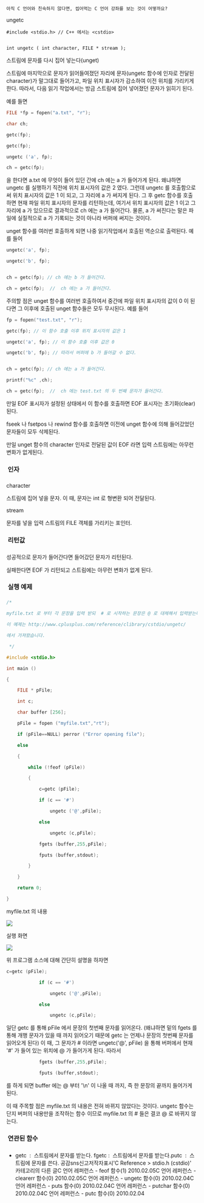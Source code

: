 

```warning
아직 C 언어와 친숙하지 않다면, 씹어먹는 C 언어 강좌를 보는 것이 어떻까요?

```


ungetc
```info
#include <stdio.h> // C++ 에서는 <cstdio>


int ungetc ( int character, FILE * stream );
```



스트림에 문자를 다시 집어 넣는다(unget)

스트림에 마지막으로 문자가 읽어들여졌던 자리에 문자(ungetc 함수에 인자로 전달된 character)가 말그대로 들어가고, 파일 위치 표시자가 감소하여 이전 위치를 가리키게 한다. 따라서, 다음 읽기 작업에서는 방금 스트림에 집어 넣어졌던 문자가 읽히기 된다. 


예를 들면

```cpp
FILE *fp = fopen("a.txt", "r");

char ch;

getc(fp);

getc(fp);

ungetc ('a', fp);

ch = getc(fp);
```

을 한다면 a.txt 에 무엇이 들어 있던 간에 ch 에는 a 가 들어가게 된다. 왜냐하면 ungetc 를 실행하기 직전에 위치 표시자의 값은 2 였다. 그런데 ungetc 를 호출함으로써 위치 표시자의 값은 1 이 되고, 그 자리에 a 가 써지게 된다. 그 후 getc 함수를 호출하면 현재 파일 위치 표시자의 문자를 리턴하는데, 여기서 위치 표시자의 값은 1 이고 그 자리에 a 가 있으므로 결과적으로 ch 에는 a 가 들어간다. 물론, a 가 써진다는 말은 파일에 실질적으로 a 가 기록되는 것이 아니라 버퍼에 써지는 것이다. 


unget 함수를 여러번 호출하게 되면 나중 읽기작업에서 호출된 역순으로 출력된다. 예를 들어

```cpp
ungetc('a', fp);

ungetc('b', fp);


ch = getc(fp); // ch 에는 b 가 들어간다.

ch = getc(fp);  //  ch 에는 a 가 들어간다. 
```

주의할 점은 unget 함수를 여러번 호출하여서 중간에 파일 위치 표시자의 값이 0 이 된다면 그 이후에 호출된 unget 함수들은 모두 무시된다. 예를 들어

```cpp
fp = fopen("test.txt", "r");

getc(fp); // 이 함수 호출 이후 위치 표시자의 값은 1

ungetc('a', fp); // 이 함수 호출 이후 값은 0

ungetc('b', fp); // 따라서 버퍼에 b 가 들어갈 수 없다. 


ch = getc(fp); // ch 에는 a 가 들어간다. 

printf("%c" ,ch);

ch = getc(fp);  //  ch 에는 test.txt 의 두 번째 문자가 들어간다. 
```

만일 EOF 표시자가 설정된 상태에서 이 함수를 호출하면 EOF 표시자는 초기화(clear) 된다.  

fseek 나 fsetpos 나 rewind 함수를 호출하면 이전에 unget 함수에 의해 들어갔었던 문자들이 모두 삭제된다. 

만일 unget 함수의 character 인자로 전달된 값이 EOF 라면 입력 스트림에는 아무런 변화가 없게된다.

###  인자
### 
character

스트림에 집어 넣을 문자. 이 때, 문자는 int 로 형변환 되어 전달된다.

stream

문자를 넣을 입력 스트림의 FILE 객체를 가리키는 포인터. 

###  리턴값
### 
성공적으로 문자가 들어간다면 들어갔던 문자가 리턴된다. 

실패한다면 EOF 가 리턴되고 스트림에는 아무런 변화가 없게 된다. 

###  실행 예제
### 
```cpp
/* 

myfile.txt 로 부터 각 문장을 입력 받되  # 로 시작하는 문장은 @ 로 대체해서 입력받는다. 

이 예제는 http://www.cplusplus.com/reference/clibrary/cstdio/ungetc/

에서 가져왔습니다.

 */

#include <stdio.h>

int main ()

{

    FILE * pFile;

    int c;

    char buffer [256];

    pFile = fopen ("myfile.txt","rt");

    if (pFile==NULL) perror ("Error opening file");

    else 

    {

        while (!feof (pFile))

        {

            c=getc (pFile);

            if (c == '#')

                ungetc ('@',pFile);

            else

                ungetc (c,pFile);

            fgets (buffer,255,pFile);

            fputs (buffer,stdout);

        }

    }

    return 0; 

}

```


myfile.txt 의 내용

![](http://img1.daumcdn.net/thumb/R1920x0/?fname=http%3A%2F%2Fcfile2.uf.tistory.com%2Fimage%2F2040C2284B6ACA04A4744E)


실행 화면

![](http://img1.daumcdn.net/thumb/R1920x0/?fname=http%3A%2F%2Fcfile25.uf.tistory.com%2Fimage%2F1205D2284B6ACA02032FD1)


위 프로그램 소스에 대해 간단히 설명을 하자면

```cpp
c=getc (pFile);

            if (c == '#')

                ungetc ('@',pFile);

            else

                ungetc (c,pFile);
```

일단 getc 를 통해 pFile 에서 문장의 첫번째 문자를 읽어온다. (왜냐하면 밑의 fgets 를 통해 개행 문자가 있을 때 까지 읽어오기 때문에 getc 는 언제나 문장의 첫번째 문자를 읽어오게 된다) 이 때, 그 문자가 # 이라면 ungetc('@', pFile) 을 통해 버퍼에서 현재 '#' 가 들어 있는 위치에 @ 가 들어가게 된다. 따라서 

```cpp
            fgets (buffer,255,pFile);

            fputs (buffer,stdout);
```

를 하게 되면 buffer 에는 @ 부터 '\n' 이 나올 때 까지, 즉 한 문장의 끝까지 들어가게 된다. 

이 때 주목할 점은 myfile.txt 의 내용은 전혀 바뀌지 않았다는 것이다. ungetc 함수는 단지 버퍼의 내용만을 조작하는 함수 이므로 myfile.txt 의 # 들은 결코 @ 로 바뀌지 않는다.

###  연관된 함수
### 
* getc  :  스트림에서 문자를 받는다. 
fgetc :  스트림에서 문자를 받는다.putc  :  스트림에 문자를 쓴다. 
공감sns신고저작자표시'C Reference > stdio.h (cstdio)' 카테고리의 다른 글C 언어 레퍼런스 - feof 함수(1)
2010.02.05C 언어 레퍼런스 - clearerr 함수(0)
2010.02.05C 언어 레퍼런스 - ungetc 함수(0)
2010.02.04C 언어 레퍼런스 - puts 함수(0)
2010.02.04C 언어 레퍼런스 - putchar 함수(0)
2010.02.04C 언어 레퍼런스 - putc 함수(0)
2010.02.04

